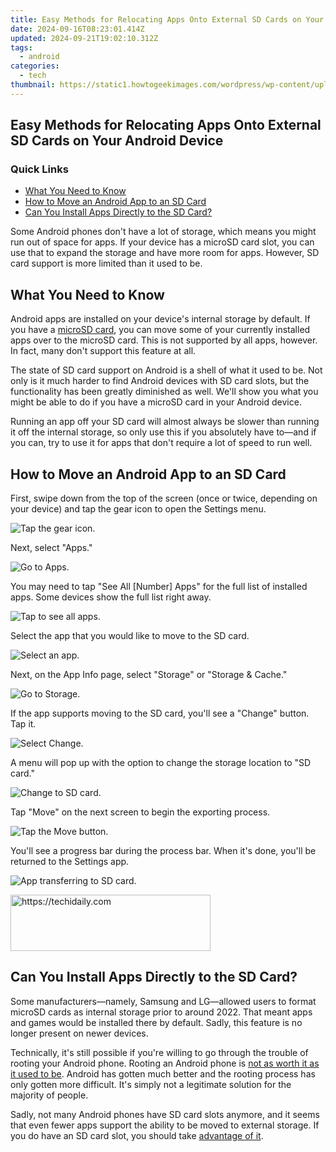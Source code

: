 ```yaml
---
title: Easy Methods for Relocating Apps Onto External SD Cards on Your Android Device
date: 2024-09-16T08:23:01.414Z
updated: 2024-09-21T19:02:10.312Z
tags:
  - android
categories:
  - tech
thumbnail: https://static1.howtogeekimages.com/wordpress/wp-content/uploads/2024/03/microsd-card-in-phone.jpg
---
```


## Easy Methods for Relocating Apps Onto External SD Cards on Your Android Device

### Quick Links

* [What You Need to Know](https://tech-recovery.techidaily.com/mastering-skype-job-interviews-the-ultimate-guide/)
* [How to Move an Android App to an SD Card](https://ai-vdieo-software.techidaily.com/in-2024-get-animated-10-best-free-whiteboard-animation-software-for-windows-and-mac/)
* [Can You Install Apps Directly to the SD Card?](https://remote-screen-capture.techidaily.com/updating-your-meet-name-easy-steps-for-pc-and-mobile-for-2024/)

 Some Android phones don't have a lot of storage, which means you might run out of space for apps. If your device has a microSD card slot, you can use that to expand the storage and have more room for apps. However, SD card support is more limited than it used to be.

##  What You Need to Know

 Android apps are installed on your device's internal storage by default. If you have a [microSD card](https://www.amazon.com/SAMSUNG-microSDXC-Expanded-MB-MD128KA-AM/dp/B09B1G89YQ?tag=hotoge-20&ascsubtag=UUhtgUeUpU222610&asc%5Frefurl=https%3A%2F%2Fwww.howtogeek.com%2F114667%2Fhow-to-install-android-apps-to-the-sd-card-by-default-move-almost-any-app-to-the-sd-card%2F&asc%5Fcampaign=Short-Term), you can move some of your currently installed apps over to the microSD card. This is not supported by all apps, however. In fact, many don't support this feature at all.

 The state of SD card support on Android is a shell of what it used to be. Not only is it much harder to find Android devices with SD card slots, but the functionality has been greatly diminished as well. We'll show you what you might be able to do if you have a microSD card in your Android device.

 Running an app off your SD card will almost always be slower than running it off the internal storage, so only use this if you absolutely have to—and if you can, try to use it for apps that don't require a lot of speed to run well.

##  How to Move an Android App to an SD Card

 First, swipe down from the top of the screen (once or twice, depending on your device) and tap the gear icon to open the Settings menu.

![Tap the gear icon.](https://static1.howtogeekimages.com/wordpress/wp-content/uploads/2024/03/2022-06-22_16-28-47.png) 

 Next, select "Apps."

![Go to Apps.](https://static1.howtogeekimages.com/wordpress/wp-content/uploads/2024/03/2022-06-22_16-30-09.png) 

 You may need to tap "See All \[Number\] Apps" for the full list of installed apps. Some devices show the full list right away.

![Tap to see all apps.](https://static1.howtogeekimages.com/wordpress/wp-content/uploads/2024/03/2022-06-22_16-32-31.png) 

 Select the app that you would like to move to the SD card.

![Select an app.](https://static1.howtogeekimages.com/wordpress/wp-content/uploads/2024/03/2022-06-22_16-57-23.png) 

 Next, on the App Info page, select "Storage" or "Storage & Cache."

![Go to Storage.](https://static1.howtogeekimages.com/wordpress/wp-content/uploads/2024/03/2022-06-22_16-58-51.png) 

 If the app supports moving to the SD card, you'll see a "Change" button. Tap it.

![Select Change.](https://static1.howtogeekimages.com/wordpress/wp-content/uploads/2024/03/2022-06-22_16-58-38.png) 

 A menu will pop up with the option to change the storage location to "SD card."

![Change to SD card.](https://static1.howtogeekimages.com/wordpress/wp-content/uploads/2024/03/2022-06-22_16-59-41.png) 

 Tap "Move" on the next screen to begin the exporting process.

![Tap the Move button.](https://static1.howtogeekimages.com/wordpress/wp-content/uploads/2024/03/2022-06-22_17-00-39.png) 

 You'll see a progress bar during the process bar. When it's done, you'll be returned to the Settings app.

![App transferring to SD card.](https://static1.howtogeekimages.com/wordpress/wp-content/uploads/2024/03/2022-06-22_17-01-03.png) 

<!-- affiliate ads begin -->
<a href="https://25home.pxf.io/c/5597632/2148647/16836" target="_top" id="2148647">
  <img src="//a.impactradius-go.com/display-ad/16836-2148647" border="0" alt="https://techidaily.com" width="320" height="90"/>
</a>
<img height="0" width="0" src="https://25home.pxf.io/i/5597632/2148647/16836" style="position:absolute;visibility:hidden;" border="0" />
<!-- affiliate ads end -->

##  Can You Install Apps Directly to the SD Card?

 Some manufacturers—namely, Samsung and LG—allowed users to format microSD cards as internal storage prior to around 2022\. That meant apps and games would be installed there by default. Sadly, this feature is no longer present on newer devices.

 Technically, it's still possible if you're willing to go through the trouble of rooting your Android phone. Rooting an Android phone is [not as worth it as it used to be](https://some-techniques.techidaily.com/new-grasping-the-basics-of-telegram-marketing-strategies/). Android has gotten much better and the rooting process has only gotten more difficult. It's simply not a legitimate solution for the majority of people.

 Sadly, not many Android phones have SD card slots anymore, and it seems that even fewer apps support the ability to be moved to external storage. If you do have an SD card slot, you should take [advantage of it](https://apple-account.techidaily.com/how-to-unlock-apple-id-from-your-apple-iphone-6-without-security-questions-by-drfone-ios/).

<ins class="adsbygoogle"
     style="display:block"
     data-ad-format="autorelaxed"
     data-ad-client="ca-pub-7571918770474297"
     data-ad-slot="1223367746"></ins>

<ins class="adsbygoogle"
     style="display:block"
     data-ad-client="ca-pub-7571918770474297"
     data-ad-slot="8358498916"
     data-ad-format="auto"
     data-full-width-responsive="true"></ins>



